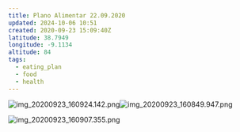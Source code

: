```yaml
---
title: Plano Alimentar 22.09.2020
updated: 2024-10-06 10:51
created: 2020-09-23 15:09:40Z
latitude: 38.7949
longitude: -9.1134
altitude: 84
tags:
  - eating_plan
  - food
  - health
---
```


![img_20200923_160924.142.png](../../_resources/img_20200923_160924.142.png)![img_20200923_160849.947.png](../../_resources/img_20200923_160849.947.png)

![img_20200923_160907.355.png](../../_resources/img_20200923_160907.355.png)